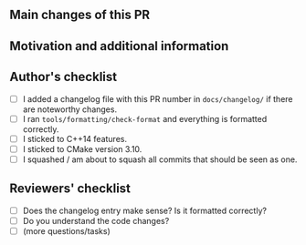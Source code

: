 ## Main changes of this PR


## Motivation and additional information

<!--
Short rational why preCICE needs this change. If this is already described in an issue a link to that issue (closes #123) is sufficient.
-->

## Author's checklist

* [ ] I added a changelog file with this PR number in `docs/changelog/` if there are noteworthy changes.
* [ ] I ran `tools/formatting/check-format` and everything is formatted correctly.
* [ ] I sticked to C++14 features.
* [ ] I sticked to CMake version 3.10.
* [ ] I squashed / am about to squash all commits that should be seen as one.

## Reviewers' checklist

<!-- Tag people next to each point and add points for specific questions -->

* [ ] Does the changelog entry make sense? Is it formatted correctly?
* [ ] Do you understand the code changes?
* [ ] (more questions/tasks)